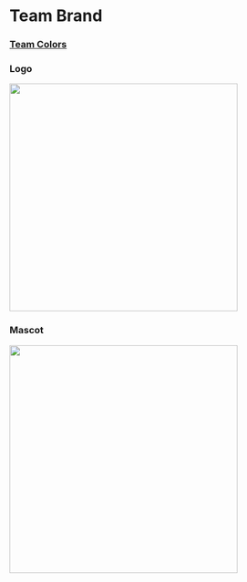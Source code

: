# Team Brand

### [Team Colors](https://colorhunt.co/palette/273472)

### Logo<br>
<img src="https://github.com/cse110-sp21-group8/cse110-sp21-group8/blob/main/admin/teamphotos/Logo.png" width="400" height="400" /><br>

### Mascot<br>
<img src="https://github.com/cse110-sp21-group8/cse110-sp21-group8/blob/main/admin/teamphotos/Mascot.jpg" width="400" height="400" /><br>
